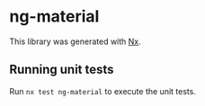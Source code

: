 # ng-material

This library was generated with [Nx](https://nx.dev).

## Running unit tests

Run `nx test ng-material` to execute the unit tests.
